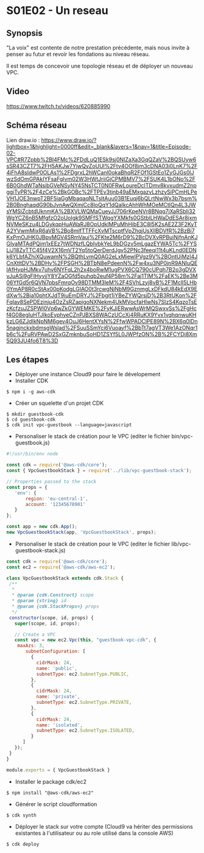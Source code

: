 # S01E02 - Un reseau 

## Synopsis
"La voix" est contente de notre prestation précédente, mais nous invite à penser au futur et revoir les fondations au niveau réseau.

Il est temps de concevoir une topologie réseau et de déployer un nouveau VPC.

## Video
https://www.twitch.tv/videos/620885990

## Schéma réseau


Lien draw.io :
https://www.draw.io/?lightbox=1&highlight=0000ff&edit=_blank&layers=1&nav=1&title=Episode-02-VPC#R7Zpbb%2BI4FMc%2FDdLuQ1ESk9sj0NIZaXa3GqQZaV%2BQSUyw6sSR43CZT7%2FH5AKJw7YjwQyZoUUl%2Ftv4OOf8jm3cDNA03j0LnK7%2F4iFhA8sIdwP0OLAs1%2FDgrxL2hWCanl0okaBhqR2FOf1GStEo1ZyGJGs0lJwzSdOmGPAkIYFsaFgIvm02W3HWtJriiGjCPMBMV7%2FSUK4L1bONo%2F6B0GhdWTaNsibGVeNSyNY45NsTCT0N0FRwLoureDclTDmv8kvxudmZ2npggiTyPR%2F4zCe%2BkGOBc%2FTPEv3tjnb49aEMxgazvLzhzySiPCmHLPeVH1JOE3nwpT2BF5iaGgMbaqaqNLTsltAuu03B1Euqj6bQLrtNwWx3b7bsm%2B0BnghaqdG90bJvnAwQXmjCc8loQqY1dQaIkcAhhWhMOeMCtIQn4L3JWsYMSiZcbtdUknmKA%2BXVLWQMaCueyJJ706rKpeNVr8BNqq7jXaRSbIi32WgYCZ6nB5MfgfzO2oUoIgk9SMFfSTWqgYXMkfs0GStblLHWaDdESAr8jxmNVMeSKzu4LDGykqpHuAWaRJ8OpUdklMPuMhHibE3C8l5K2sAE2Z3F2KyTA2YVwmMixR6aVB%2Bo8mlfTTFFcXvMTscptfVpZhqjUsXllBDVfR%2BzBi7KxPmOJHK0JBpvMGV4SRmVauj%2FKte2M6rD9%2BcDVXvRPBuiNjfnAnKJGIyaMTAdPQim1xEEz7tWDNzfLQbIvbkYeL9bDGzv5mLgazEYWA5Tc%2FYSLiJ18ZyTTC45f4V2X16mVT2Yq5toQerDerdJgy52PNc3feeqi11t4uKLnd0EDNk6YLbfAZhjXQuwamN%2BQthLvmQ0AG2eLxMiewlPVgz9V%2BOntUiMzI4JCnXtltDV%2BDHv%2FPSGH%2BTbN8ePdeenN%2Fw4xu3NP0jnR9ANluQEIAfHypHJMkv7uhv6NYFqL2h2x4boRwM1ugPVX6CQ790cUPqh7B2o3gDVXvJuASj9gFIHyvjjY8YZaOGfd5puhqb2euf4P58m%2Faj1TlM%2FaEK%2Be3M06YfGd5r6QVN7pbsFmrqOv98DTMM3leM%2F4SVhLzyj8vB%2F1Mcll5LHb0YmAP8R0cStAx00pKodgLGIAO0t3rcwgNjNbM9GznmgLxDFkdU84kEdX9EdXw%2Bia10phtXJdT9iuEmDRYJ%2Fbgit1iYBeZYWQrsjD%2B3RtUKon%2FFqIay8SePDEzinju4OzZsRZapigoNXNekm4UkMVocfaHIwNs7SIzS4KqzoTsEzKcfzuJZSPWI0Vp6wZkGYWEMKE%2FyKJiERwwAsWrMQSwxvSs%2FgHcf4G08egIuHTJIkoEyphyeCZnPJBXS8WACzUCcXj4RRuKX9Yvx1vqhqnwuKHkzLG6ZJdIkNpNM6gev4OuJ6HentXYsN%2FfwWPADClPE89N%2BX6q0lDn5nagjnckxbdmsgWslad%2FSuuSSmYci6Vuoayf%2BbTt7agVT3We1AzONqr1b6c%2FuRVPAwD2SxGZmknbuSoHD1ZSYf5L0JWPfzON%2B%2FCYDi8Xm5Q93JU4fo6T8%3D


## Les étapes

 * Déployer une instance Cloud9 pour faire le dévelopement
 * Installer CDK
 
 ```console
 $ npm i -g aws-cdk
```

 * Créer un squelette d'un projet CDK
 
 ```console 
 $ mkdir guestbook-cdk
 $ cd guestbook-cdk
 $ cdk init vpc-guestbook --language=javascript
```

* Personaliser le stack de création pour le VPC (editer le fichier bin/vpc-guestbook.js)
 
 ```javascript 
 #!/usr/bin/env node

const cdk = require('@aws-cdk/core');
const { VpcGuestbookStack } = require('../lib/vpc-guestbook-stack');

// Properties passed to the stack
const props = {
    'env': {
        region: 'eu-central-1',
        account: '12345678901'
    }
};

const app = new cdk.App();
new VpcGuestbookStack(app, 'VpcGuestbookStack', props);

```

 * Personaliser le stack de création pour le VPC (editer le fichier lib/vpc-guestbook-stack.js)
 
 ```javascript 
const cdk = require('@aws-cdk/core');
const ec2 = require('@aws-cdk/aws-ec2');

class VpcGuestbookStack extends cdk.Stack {
  /**
   *
   * @param {cdk.Construct} scope
   * @param {string} id
   * @param {cdk.StackProps=} props
   */
  constructor(scope, id, props) {
    super(scope, id, props);

    // Create a VPC
    const vpc = new ec2.Vpc(this, "guestbook-vpc-cdk", {
     maxAzs: 3,
    	subnetConfiguration: [
          {
            cidrMask: 24,
            name: 'public',
            subnetType: ec2.SubnetType.PUBLIC,
          },
          {
            cidrMask: 24,
            name: 'private',
            subnetType: ec2.SubnetType.PRIVATE,
          },
          {
            cidrMask: 24,
            name: 'isolated',
            subnetType: ec2.SubnetType.ISOLATED,
          }
       ]
    });
  }
}

module.exports = { VpcGuestbookStack }
```

* Installer le package cdk/ec2 

 ```console 
 $ npm install "@aws-cdk/aws-ec2"
```

* Générer le script cloudformation

 ```console 
 $ cdk synth
```

* Déployer le stack sur votre compte (Cloud9 va hériter des permissions existantes à l'utilisateur ou au role utilisé dans la console AWS)

 ```console 
 $ cdk deploy
```
